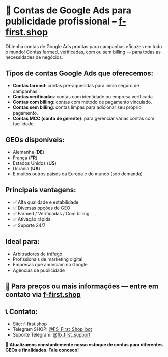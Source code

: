# 📡 Contas de Google Ads para publicidade profissional – [f-first.shop](https://f-first.shop/category/google-ads-accounts)

Obtenha contas de Google Ads prontas para campanhas eficazes em todo o mundo! Contas farmed, verificadas, com ou sem billing — para todas as necessidades de negócios.

## Tipos de contas Google Ads que oferecemos:
- **Contas farmed**: contas pré-aquecidas para início seguro de campanhas.
- **Contas verificadas**: contas com identidade ou empresa verificada.
- **Contas com billing**: contas com método de pagamento vinculado.
- **Contas sem billing**: contas limpas para adicionar seu próprio pagamento.
- **Contas MCC (conta de gerente)**: para gerenciar várias contas com facilidade.

## GEOs disponíveis:
- Alemanha (**DE**)
- França (**FR**)
- Estados Unidos (**US**)
- Ucrânia (**UA**)
- E muitos outros países da Europa e do mundo (sob demanda)

## Principais vantagens:
- ✅ Alta qualidade e estabilidade
- ✅ Diversas opções de GEO
- ✅ Farmed / Verificadas / Com billing
- ✅ Ativação rápida
- ✅ Suporte 24/7

## Ideal para:
- Arbitradores de tráfego
- Profissionais de marketing digital
- Empresas que anunciam no Google
- Agências de publicidade

## 💬 Para preços ou mais informações — entre em contato via [f-first.shop](https://f-first.shop/category/google-ads-accounts)

## 📞 Contato:
- Site: [f-first.shop](https://f-first.shop)
- Telegram SHOP: [@FS_First_Shop_bot](https://t.me/FS_First_Shop_bot)
- Suporte Telegram: [@fb_first_support](https://t.me/fb_first_support)

🔔 **Atualizamos constantemente nosso estoque de contas para diferentes GEOs e finalidades. Fale conosco!**
